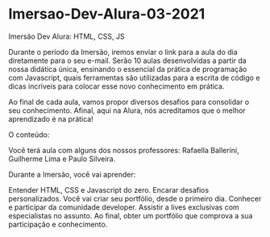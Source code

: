 # Imersao-Dev-Alura-03-2021
Imersão Dev Alura: HTML, CSS, JS

Durante o período da Imersão, iremos enviar o link para a aula do dia diretamente para o seu e-mail. Serão 10 aulas desenvolvidas a partir da nossa didática única, ensinando o essencial da prática de programação com Javascript, quais ferramentas são utilizadas para a escrita de código e dicas incríveis para colocar esse novo conhecimento em prática.

Ao final de cada aula, vamos propor diversos desafios para consolidar o seu conhecimento. Afinal, aqui na Alura, nós acreditamos que o melhor aprendizado é na prática!



O conteúdo:

Você terá aula com alguns dos nossos professores: Rafaella Ballerini, Guilherme Lima e Paulo Silveira.

Durante a Imersão, você vai aprender:

Entender HTML, CSS e Javascript do zero.
Encarar desafios personalizados.
Você vai criar seu portfólio, desde o primeiro dia.
Conhecer e participar da comunidade developer.
Assistir a lives exclusivas com especialistas no assunto.
Ao final, obter um portfólio que comprova a sua participação e conhecimento.
